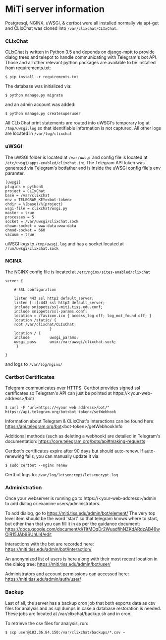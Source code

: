 # MiTi server information

Postgresql, NGINX, uWSGI, & certbot were all installed normally via apt-get and CLIxChat was cloned into `/var/clixchat/CLIxChat`. 

### CLIxChat
CLIxChat is written in Python 3.5 and depends on django-mptt to provide dialog trees and telepot to handle communicating with Telegram's bot API. Those and all other relevant python packages are available to be installed from requirements.txt:

`$ pip install -r requirements.txt`

The database was initialized via:

`$ python manage.py migrate`

and an admin account was added:

`$ python manage.py createsuperuser`

All CLIxChat print statements are routed into uWSGI's temporary log at `/tmp/uwsgi.log` so that identifiable information is not captured. All other logs are located in `/var/log/clixchat`

### uWSGI

The uWSGI folder is located at `/var/uwsgi` and config file is located at `/etc/uwsgi/apps-enabled/clixchat.ini`
The Telegram API token was generated via Telegram's botfather and is inside the uWSGI config file's env paramter.

~~~~
[uwsgi]
plugins = python3
project = CLIxChat
base = /var/clixchat
env = TELEGRAM_KEY=<bot-token>
chdir = %(base)/%(project)
wsgi-file = clixchat/wsgi.py
master = true
processes = 5
socket = /var/uwsgi/clixchat.sock
chown-socket = www-data:www-data
chmod-socket = 660
vacuum = true
~~~~

uWSGI logs to `/tmp/uwsgi.log` and has a socket located at `/run/uwsgi/clixchat.sock`

### NGINX

The NGINX config file is located at `/etc/nginx/sites-enabled/clixchat` 

~~~~
server {

    # SSL configuration

    listen 443 ssl http2 default_server;
    listen [::]:443 ssl http2 default_server;
    include snippets/ssl-miti.tiss.edu.conf;
    include snippets/ssl-params.conf;
    location = /favicon.ico { access_log off; log_not_found off; }
    location /static/ {
    root /var/clixchat/CLIxChat;
                    }
    location / {
    include         uwsgi_params;
    uwsgi_pass      unix:/var/uwsgi/clixchat.sock;
     }

}
~~~~

and logs to `/var/log/nginx/`

### Certbot Certificates

Telegram communicates over HTTPS. Certbot provides signed ssl certificates so Telegram's API can just be pointed at https://<your-web-address\>/bot/ 

`$ curl -F "url=https://<your web address>/bot/" https://api.telegram.org/bot<bot token>/setWebhook`

Information about Telegram & CLIxChat's interactions can be found here:
https://api.telegram.org/bot<bot-token\>/getWebhookInfo

Additional methods (such as deleting a webhook) are detailed in Telegram's documentation:
https://core.telegram.org/bots/api#making-requests

Certbot's certificates expire after 90 days but should auto-renew. If auto-renewing fails, you can manually update it via:

`$ sudo certbot --nginx renew`

Certbot logs to: `/var/log/letsencrypt/letsencrypt.log`

### Administration

Once your webserver is running go to https://\<your-web-address\>/admin to add dialog or examine users/administrators.

To add dialog, go to https://miti.tiss.edu/admin/bot/element/ 
The very top level item should be the word 'start' so that telegram knows where to start, but other than that you can fill it in as per the guidance document:
https://docs.google.com/document/d/11tMOqDr2WuadfihNZKdARdzAB46wOjR15JAb9SUhLI4/edit

Interactions with the bot are recorded here:
https://miti.tiss.edu/admin/bot/interaction/

An anonymized list of users is here along with their most recent location in the dialog tree:
https://miti.tiss.edu/admin/bot/user/

Administrators and account permissions can accessed here:
https://miti.tiss.edu/admin/auth/user/

### Backup

Last of all, the server has a backup cron job that both exports data as csv files for analysis and as sql dumps in case a database restoration is needed.
These jobs are located at /var/clixchat/backup.sh and in cron.

To retrieve the csv files for analysis, run:

`$ scp user@103.36.84.150:/var/clixchat/backups/*.csv ~`

